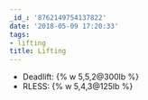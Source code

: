 ```yaml
---
_id_: '8762149754137822'
date: '2018-05-09 17:20:33'
tags:
- lifting
title: Lifting
---
```


- Deadlift: {% w 5,5,2@300lb %}
- RLESS: {% w 5,4,3@125lb %}
